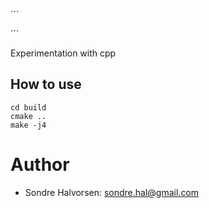 ´´´

´´´

Experimentation with cpp

## How to use

    cd build
    cmake ..
    make -j4

# Author

* Sondre Halvorsen: sondre.hal@gmail.com
